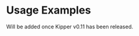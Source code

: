 # Usage Examples

<p class="red-highlight-text">
  Will be added once Kipper v0.11 has been released.
</p>
